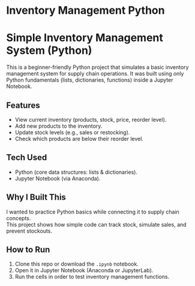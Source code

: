# Inventory Management Python

# Simple Inventory Management System (Python)

This is a beginner-friendly Python project that simulates a basic inventory management system for supply chain operations. It was built using only Python fundamentals (lists, dictionaries, functions) inside a Jupyter Notebook.

## Features
-  View current inventory (products, stock, price, reorder level).
-  Add new products to the inventory.
-  Update stock levels (e.g., sales or restocking).
-  Check which products are below their reorder level.

## Tech Used
- Python (core data structures: lists & dictionaries).
- Jupyter Notebook (via Anaconda).


## Why I Built This
I wanted to practice Python basics while connecting it to supply chain concepts.  
This project shows how simple code can track stock, simulate sales, and prevent stockouts.

## How to Run
1. Clone this repo or download the `.ipynb` notebook.
2. Open it in Jupyter Notebook (Anaconda or JupyterLab).
3. Run the cells in order to test inventory management functions.


